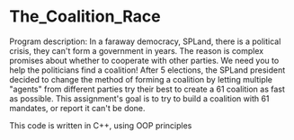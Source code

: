 # The_Coalition_Race

Program description:
In a faraway democracy, SPLand, there is a political crisis, they can't form a government in years. 
The reason is complex promises about whether to cooperate with other parties.
We need you to help the politicians find a coalition!
After 5 elections, the SPLand president decided to change the method of forming a coalition by letting multiple "agents" from different parties try their best to create a 61 coalition as fast as
possible.
This assignment's goal is to try to build a coalition with 61 mandates, or report it can't be done.

This code is written in C++, using OOP principles
